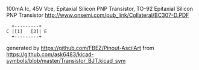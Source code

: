 100mA Ic, 45V Vce, Epitaxial Silicon PNP Transistor, TO-92
Epitaxial Silicon PNP Transistor
http://www.onsemi.com/pub_link/Collateral/BC307-D.PDF


	  +---------+
	C |[1]   [3]| E
	  +---------+


generated by https://github.com/FBEZ/Pinout-AsciiArt from https://github.com/ask6483/kicad-symbols/blob/master/Transistor_BJT.kicad_sym
